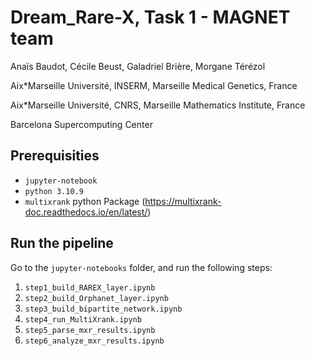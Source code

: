 # Dream_Rare-X, Task 1 - MAGNET team

Anaïs Baudot, Cécile Beust, Galadriel Brière, Morgane Térézol

Aix*Marseille Université, INSERM, Marseille Medical Genetics, France

Aix*Marseille Université, CNRS, Marseille Mathematics Institute, France

Barcelona Supercomputing Center

## Prerequisities
- `jupyter-notebook`
- `python 3.10.9`
- `multixrank` python Package (https://multixrank-doc.readthedocs.io/en/latest/)

## Run the pipeline
Go to the `jupyter-notebooks` folder, and run the following steps:

1) `step1_build_RAREX_layer.ipynb`
2) `step2_build_Orphanet_layer.ipynb`
3) `step3_build_bipartite_network.ipynb`
4) `step4_run_MultiXrank.ipynb`
5) `step5_parse_mxr_results.ipynb`
6) `step6_analyze_mxr_results.ipynb`

